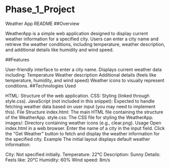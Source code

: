 # Phase_1_Project

Weather App README
##Overview

WeatherApp is a simple web application designed to display current weather information for a specified city. Users can enter a city name and retrieve the weather conditions, including temperature, weather description, and additional details like humidity and wind speed.

##Features

User-friendly interface to enter a city name.
Displays current weather data including:
Temperature
Weather description
Additional details (feels like temperature, humidity, and wind speed)
Weather icons to visually represent conditions.
##Technologies Used

HTML: Structure of the web application.
CSS: Styling (linked through style.css).
JavaScript (not included in this snippet): Expected to handle fetching weather data based on user input (you may need to implement this).
File Structure
index.html: The main HTML file containing the structure of the WeatherApp.
style.css: The CSS file for styling the WeatherApp.
images/: Directory containing weather icons (e.g., clear.png).
Usage
Open index.html in a web browser.
Enter the name of a city in the input field.
Click the "Get Weather" button to fetch and display the weather information for the specified city.
Example
The initial layout displays default weather information:

City: Not specified initially.
Temperature: 22°C
Description: Sunny
Details:
Feels like: 20°C
Humidity: 60%
Wind speed: 8m/s